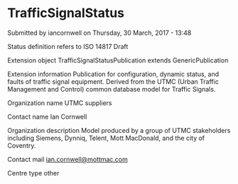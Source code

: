 # TrafficSignalStatus

Submitted by iancornwell on Thursday, 30 March, 2017 - 13:48

Status definition refers to ISO 14817
Draft

Extension object
TrafficSignalStatusPublication extends GenericPublication

Extension information
Publication for configuration, dynamic status, and faults of traffic signal equipment. Derived from the UTMC (Urban Traffic Management and Control) common database model for Traffic Signals.

Organization name
UTMC suppliers

Contact name
Ian Cornwell

Organization description
Model produced by a group of UTMC stakeholders including Siemens, Dynniq, Telent, Mott MacDonald, and the city of Coventry.

Contact mail
ian.cornwell@mottmac.com

Centre type
other
